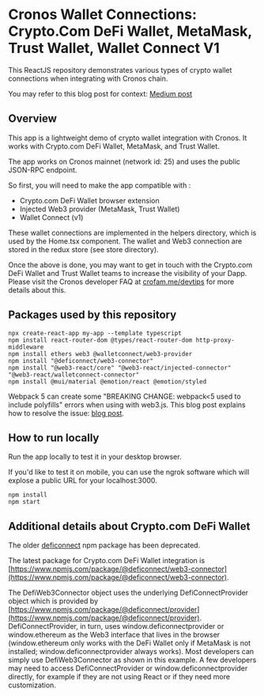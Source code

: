 # Cronos Wallet Connections: Crypto.Com DeFi Wallet, MetaMask, Trust Wallet, Wallet Connect V1

This ReactJS repository demonstrates various types of crypto wallet connections when integrating with Cronos chain.

You may refer to this blog post for context: [Medium post](https://medium.com/cronos-chain/cronos-developer-series-connect-your-dapp-with-defi-wallet-metamask-and-trust-wallet-77419fe696a5)

## Overview

This app is a lightweight demo of crypto wallet integration with Cronos. It works with Crypto.com DeFi Wallet, MetaMask, and Trust Wallet.

The app works on Cronos mainnet (network id: 25) and uses the public JSON-RPC endpoint.

So first, you will need to make the app compatible with :

- Crypto.com DeFi Wallet browser extension
- Injected Web3 provider (MetaMask, Trust Wallet)
- Wallet Connect (v1)

These wallet connections are implemented in the helpers directory, which is used by the Home.tsx component. The wallet and Web3 connection are stored in the redux store (see store directory).

Once the above is done, you may want to get in touch with the Crypto.com DeFi Wallet and Trust Wallet teams to increase the visibility of your Dapp. Please visit the Cronos developer FAQ at [crofam.me/devtips](https://crofam.me/devtips) for more details about this.

## Packages used by this repository

```shell
npx create-react-app my-app --template typescript
npm install react-router-dom @types/react-router-dom http-proxy-middleware
npm install ethers web3 @walletconnect/web3-provider
npm install "@deficonnect/web3-connector"
npm install "@web3-react/core" "@web3-react/injected-connector" "@web3-react/walletconnect-connector"
npm install @mui/material @emotion/react @emotion/styled
```

Webpack 5 can create some "BREAKING CHANGE: webpack<5 used to include polyfills" errors when using with web3.js. This blog post explains how to resolve the issue: [blog post](https://www.alchemy.com/blog/how-to-polyfill-node-core-modules-in-webpack-5).

## How to run locally

Run the app locally to test it in your desktop browser.

If you'd like to test it on mobile, you can use the ngrok software which will explose a public URL for your localhost:3000.

```shell
npm install
npm start
```

## Additional details about Crypto.com DeFi Wallet

The older [deficonnect](https://www.npmjs.com/package/deficonnect) npm package has been deprecated.

The latest package for Crypto.com DeFi Wallet integration is [https://www.npmjs.com/package/@deficonnect/web3-connector](https://www.npmjs.com/package/@deficonnect/web3-connector).

The DefiWeb3Connector object uses the underlying DefiConnectProvider object which is provided by [https://www.npmjs.com/package/@deficonnect/provider](https://www.npmjs.com/package/@deficonnect/provider). DefiConnectProvider, in turn, uses window.deficonnectprovider or window.ethereum as the Web3 interface that lives in the browser (window.ethereum only works with the DeFi Wallet only if MetaMask is not installed; window.deficonnectprovider always works). Most developers can simply use DefiWeb3Connector as shown in this example. A few developers may need to access DefiConnectProvider or window.deficonnectprovider directly, for example if they are not using React or if they need more customization.
